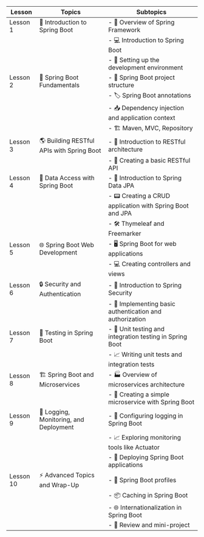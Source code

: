 | **Lesson** | **Topics** | **Subtopics** |
|------------|------------|--------------|
| Lesson 1 | :rocket: Introduction to Spring Boot | - :book: Overview of Spring Framework |
| | | - :computer: Introduction to Spring Boot |
| | | - :wrench: Setting up the development environment |
| Lesson 2 | :nut_and_bolt: Spring Boot Fundamentals | - :file_folder: Spring Boot project structure |
| | | - :label: Spring Boot annotations |
| | | - :inbox_tray: Dependency injection and application context |
| | | - :building_construction: Maven, MVC, Repository |
| Lesson 3 | :earth_americas: Building RESTful APIs with Spring Boot | - :page_with_curl: Introduction to RESTful architecture |
| | | - :wrench: Creating a basic RESTful API |
| Lesson 4 | :floppy_disk: Data Access with Spring Boot | - :page_with_curl: Introduction to Spring Data JPA |
| | | - :pager: Creating a CRUD application with Spring Boot and JPA |
| | | - :hammer_and_wrench: Thymeleaf and Freemarker |
| Lesson 5 | :globe_with_meridians: Spring Boot Web Development | - :desktop_computer: Spring Boot for web applications |
| | | - :computer: Creating controllers and views |
| Lesson 6 | :lock: Security and Authentication | - :key: Introduction to Spring Security |
| | | - :closed_lock_with_key: Implementing basic authentication and authorization |
| Lesson 7 | :microscope: Testing in Spring Boot | - :test_tube: Unit testing and integration testing in Spring Boot |
| | | - :chart_with_upwards_trend: Writing unit tests and integration tests |
| Lesson 8 | :building_construction: Spring Boot and Microservices | - :factory: Overview of microservices architecture |
| | | - :construction_worker: Creating a simple microservice with Spring Boot |
| Lesson 9 | :wrench: Logging, Monitoring, and Deployment | - :telescope: Configuring logging in Spring Boot |
| | | - :chart_with_upwards_trend: Exploring monitoring tools like Actuator |
| | | - :rocket: Deploying Spring Boot applications |
| Lesson 10 | :zap: Advanced Topics and Wrap-Up | - :bookmark_tabs: Spring Boot profiles |
| | | - :package: Caching in Spring Boot |
| | | - :globe_with_meridians: Internationalization in Spring Boot |
| | | - :pencil: Review and mini-project |
